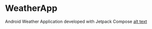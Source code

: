 # WeatherApp
Android Weather Application developed with Jetpack Compose
[alt text](https://github.com/EgeKarabacak/WeatherApp/blob/master/app/src/main/res/drawable/WeatherApp-sc.png?raw=true)
